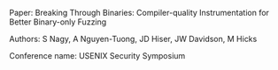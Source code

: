 Paper: Breaking Through Binaries: Compiler-quality Instrumentation for Better Binary-only Fuzzing 

Authors: S Nagy, A Nguyen-Tuong, JD Hiser, JW Davidson, M Hicks 

Conference name: USENIX Security Symposium